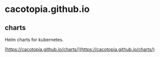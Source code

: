 # cacotopia.github.io

## charts

Helm charts for kubernetes.

[https://cacotopia.github.io/charts/](https://cacotopia.github.io/charts/)
